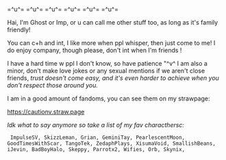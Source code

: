   =^u^= =^u^= =^u^= =^u^= =^u^= =^u^=

 Hai, I'm Ghost or Imp, or u can call me other stuff too, as long as it's family friendly!

  You can c+h and int, I like more when ppl whisper, then just come to me! I do enjoy company, though please, don't int when I'm friends !

I have a hard time w ppl I don't know, so have patience "^v^
 I am also a minor, don't make love jokes or any sexual mentions if we aren't close friends, _trust doesn't come easy, and it's even harder to achieve when you don't respect those around you._

   I am in a good amount of fandoms, you can see them on my strawpage:

   https://cautionv.straw.page

  _Idk what to say anymore so take a list of my fav characthersc:_

     ImpulseSV, SkizzLeman, Grian, GeminiTay, PearlescentMoon, GoodTimesWithScar, TangoTek, ZedaphPlays, XisumaVoid, SmallishBeans, iJevin, BadBoyHalo, Skeppy, Parrotx2, Wifies, Orb, Skynix,  
